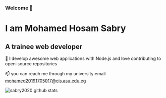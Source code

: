 ### Welcome 👋

<!--
**sabry2020/sabry2020** is a ✨ _special_ ✨ repository because its `README.md` (this file) appears on your GitHub profile.

Here are some ideas to get you started:

- 🔭 I’m currently working on ...
- 🌱 I’m currently learning ...
- 👯 I’m looking to collaborate on ...
- 🤔 I’m looking for help with ...
- 💬 Ask me about ...
- 📫 How to reach me: ...
- 😄 Pronouns: ...
- ⚡ Fun fact: ...
-->

<h1>I am Mohamed Hosam Sabry </h1> 
 <h2>  A trainee web developer</h2>


 🌱 I develop awesome web applications with Node.js and love contributing to open-source repositories
 

 
 
📫 you can reach me through my university email  mohamed20191705017@cis.asu.edu.eg 


![sabry2020 github stats](https://github-readme-stats.vercel.app/api?username=sabry2020&hide=stars?count_private=true&show_icons=true&theme=radical)




